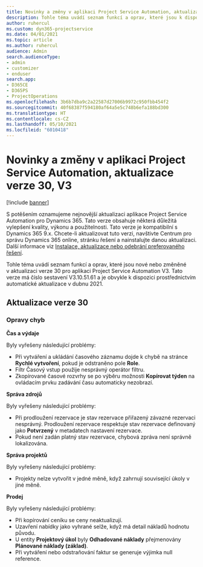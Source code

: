 ```yaml
---
title: Novinky a změny v aplikaci Project Service Automation, aktualizace verze 30, V3
description: Tohle téma uvádí seznam funkcí a oprav, které jsou k dispozici v Project Service Automation, aktualizace verze 30, V3.
author: ruhercul
ms.custom: dyn365-projectservice
ms.date: 04/01/2021
ms.topic: article
ms.author: ruhercul
audience: Admin
search.audienceType:
- admin
- customizer
- enduser
search.app:
- D365CE
- D365PS
- ProjectOperations
ms.openlocfilehash: 3b6b7dba9c2a22587d27006b9972c950fbb454f2
ms.sourcegitcommit: 40f68387f594180af64a5e5c748b6efa188bd300
ms.translationtype: HT
ms.contentlocale: cs-CZ
ms.lasthandoff: 05/10/2021
ms.locfileid: "6010418"
---
```

# <a name="whats-new-or-changed-in-project-service-automation-update-release-30-v3"></a>Novinky a změny v aplikaci Project Service Automation, aktualizace verze 30, V3

[!include [banner](../includes/psa-now-project-operations.md)]

S potěšením oznamujeme nejnovější aktualizaci aplikace Project Service Automation pro Dynamics 365. Tato verze obsahuje některá důležitá vylepšení kvality, výkonu a použitelnosti. Tato verze je kompatibilní s Dynamics 365 9.x. Chcete-li aktualizovat tuto verzi, navštivte Centrum pro správu Dynamics 365 online, stránku řešení a nainstalujte danou aktualizaci. Další informace viz [Instalace, aktualizace nebo odebrání preferovaného řešení](/power-platform/admin/install-remove-preferred-solution.md).

Tohle téma uvádí seznam funkcí a oprav, které jsou nové nebo změněné v aktualizaci verze 30 pro aplikaci Project Service Automation V3. Tato verze má číslo sestavení V3.10.51.61 a je obvykle k dispozici prostřednictvím automatické aktualizace v dubnu 2021.

## <a name="update-release-30"></a>Aktualizace verze 30

### <a name="bug-fixes"></a>Opravy chyb

**Čas a výdaje**

Byly vyřešeny následující problémy:

- Při vytváření a ukládání časového záznamu dojde k chybě na stránce **Rychlé vytvoření**, pokud je odstraněno pole **Role**.
- Filtr Časový vstup použije nesprávný operátor filtru.
- Zkopírované časové rozvrhy se po výběru možnosti **Kopírovat týden** na ovládacím prvku zadávání času automaticky nezobrazí.

**Správa zdrojů**

Byly vyřešeny následující problémy:

- Při prodloužení rezervace je stav rezervace přiřazený závazné rezervaci nesprávný. Prodloužení rezervace respektuje stav rezervace definovaný jako **Potvrzený** v metadatech nastavení rezervace.
- Pokud není zadán platný stav rezervace, chybová zpráva není správně lokalizována.

**Správa projektů**

Byly vyřešeny následující problémy:

- Projekty nelze vytvořit v jedné měně, když zahrnují související úkoly v jiné měně.

**Prodej**

Byly vyřešeny následující problémy:

- Při kopírování ceníku se ceny neaktualizují.
- Uzavření nabídky jako vyhrané selže, když má detail nákladů hodnotu původu.
- U entity **Projektový úkol** byly **Odhadované náklady** přejmenovány **Plánované náklady (základ)**.
- Při vytváření nebo odstraňování faktur se generuje výjimka null reference.
